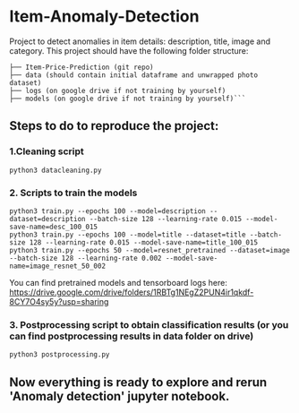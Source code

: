 # Item-Anomaly-Detection
Project to detect anomalies in item details: description, title, image and category.
This project should have the following folder structure:

```
├── Item-Price-Prediction (git repo)
├── data (should contain initial dataframe and unwrapped photo dataset)
├── logs (on google drive if not training by yourself)
├── models (on google drive if not training by yourself)```
```
## Steps to do to reproduce the project:
### 1.Cleaning script
```
python3 datacleaning.py
```


### 2. Scripts to train the models
```
python3 train.py --epochs 100 --model=description --dataset=description --batch-size 128 --learning-rate 0.015 --model-save-name=desc_100_015
python3 train.py --epochs 100 --model=title --dataset=title --batch-size 128 --learning-rate 0.015 --model-save-name=title_100_015
python3 train.py --epochs 50 --model=resnet_pretrained --dataset=image --batch-size 128 --learning-rate 0.002 --model-save-name=image_resnet_50_002
```
You can find pretrained models and tensorboard logs here:
https://drive.google.com/drive/folders/1RBTg1NEgZ2PUN4ir1qkdf-8CY7O4sy5y?usp=sharing

### 3. Postprocessing script to obtain classification results (or you can find postprocessing results in data folder on drive)
```
python3 postprocessing.py
```

## Now everything is ready to explore and rerun 'Anomaly detection' jupyter notebook.